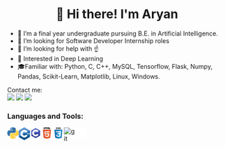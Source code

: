 <h1 align="center">👋 Hi there! I'm Aryan </h1>

- 🔭 I’m a final year undergraduate pursuing B.E. in Artificial Intelligence.
- 👯 I’m looking for Software Developer Internship roles
- 🤔 I’m looking for help with ☝️
- 🌱 Interested in Deep Learning 
- 🎓Familiar with: 
Python, C, C++, MySQL, Tensorflow, Flask, Numpy, Pandas, Scikit-Learn, Matplotlib, Linux, Windows.

Contact me:
<br>
[![](https://img.shields.io/badge/-Aryan%20-blue?style=flat-square&logo=Linkedin&logoColor=white&link=https://www.linkedin.com/in/aryan-6ba1a419a/)](https://www.linkedin.com/in/danilobbezerra/)
[![](https://img.shields.io/badge/-@Aryan-%23181717?style=flat-square&logo=github)](https://github.com/11-aryan)
[![](https://img.shields.io/badge/Gmail-1111aryantiwari%40gmail.com-Red)](mailto:1111aryantiwari@gmail.com)




### Languages and Tools:

<a href="https://www.python.org" target="_blank"> <img align="left" alt="Python" width="26px" src="https://github.com/Aakarsh-B/trying-repos/blob/master/python-5.svg?raw=true"/> </a>
<a href="https://www.w3schools.com/cpp/" target="_blank"> <img align="left" alt="C++" width="26px" src="https://github.com/Aakarsh-B/trying-repos/blob/master/c++.png"/> </a>
<a href="https://www.cprogramming.com/" target="_blank"> <img align="left" alt="C" width="26px" src="https://github.com/Aakarsh-B/trying-repos/blob/master/c-programming.png"/> </a>
<a href="https://www.w3.org/html/" target="_blank"><img align="left" alt="HTML5" width="26px" src="https://raw.githubusercontent.com/github/explore/80688e429a7d4ef2fca1e82350fe8e3517d3494d/topics/html/html.png" /></a>
<a href="https://www.w3schools.com/css/" target="_blank"><img align="left" alt="CSS3" width="26px" src="https://raw.githubusercontent.com/github/explore/80688e429a7d4ef2fca1e82350fe8e3517d3494d/topics/css/css.png" /></a>
<a href="https://git-scm.com/" target="_blank"> <img align="left" alt="git" width="26px" src="https://www.vectorlogo.zone/logos/git-scm/git-scm-icon.svg"/> </a>
<img align="left" alt="GitHub" width="26px" src="https://github.com/Aakarsh-B/trying-repos/blob/master/github.svg" />
<br />
<br />




